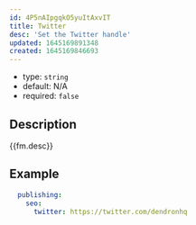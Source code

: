 ```yaml
---
id: 4P5nAIpgqkO5yuItAxvIT
title: Twitter
desc: 'Set the Twitter handle'
updated: 1645169891348
created: 1645169846693
---
```


- type: `string`
- default: N/A
- required: `false`

## Description
{{fm.desc}}

## Example

```yml
  publishing:
    seo:
      twitter: https://twitter.com/dendronhq
```
